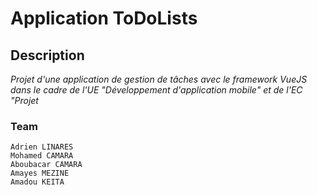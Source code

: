 # Application ToDoLists

## Description

_Projet d'une application de gestion de tâches avec le framework VueJS dans le cadre de l'UE "Développement d'application mobile" et de l'EC "Projet_

### Team
```
Adrien LINARES
Mohamed CAMARA
Aboubacar CAMARA 
Amayes MEZINE
Amadou KEITA
```
